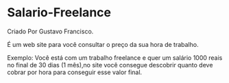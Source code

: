 # Salario-Freelance
 Criado Por Gustavo Francisco.

É um web site para você consultar o preço da sua hora de trabalho.

Exemplo: Você está com um trabalho freelance e quer um salário 1000
reais no final de 30 dias (1 mês),no site você consegue descobrir
quanto deve cobrar por hora para conseguir esse valor final.
